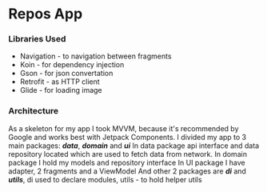 # Repos App

### **Libraries Used**

* Navigation - to navigation between fragments
* Koin - for dependency injection
* Gson - for json convertation
* Retrofit - as HTTP client
* Glide - for loading image

### **Architecture**

As a skeleton for my app I took MVVM, because it's recommended by Google and works best with Jetpack Components. 
I divided my app to 3 main packages: ***data***, ***domain*** and ***ui***
In data package api interface and data repository located which are used to fetch data from network.
In domain package I hold my models and repository interface
In UI package I have adapter, 2 fragments and a ViewModel
And other 2 packages are ***di*** and ***utils***,  di used to declare modules, utils - to hold helper utils
